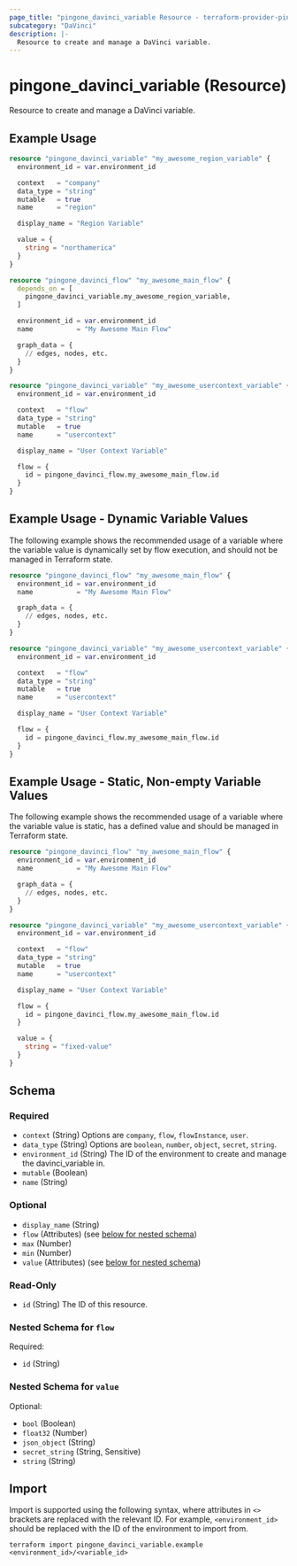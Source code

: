 ```yaml
---
page_title: "pingone_davinci_variable Resource - terraform-provider-pingone"
subcategory: "DaVinci"
description: |-
  Resource to create and manage a DaVinci variable.
---
```


# pingone_davinci_variable (Resource)

Resource to create and manage a DaVinci variable.

## Example Usage

```terraform
resource "pingone_davinci_variable" "my_awesome_region_variable" {
  environment_id = var.environment_id

  context   = "company"
  data_type = "string"
  mutable   = true
  name      = "region"

  display_name = "Region Variable"

  value = {
    string = "northamerica"
  }
}

resource "pingone_davinci_flow" "my_awesome_main_flow" {
  depends_on = [
    pingone_davinci_variable.my_awesome_region_variable,
  ]

  environment_id = var.environment_id
  name           = "My Awesome Main Flow"

  graph_data = {
    // edges, nodes, etc.
  }
}

resource "pingone_davinci_variable" "my_awesome_usercontext_variable" {
  environment_id = var.environment_id

  context   = "flow"
  data_type = "string"
  mutable   = true
  name      = "usercontext"

  display_name = "User Context Variable"

  flow = {
    id = pingone_davinci_flow.my_awesome_main_flow.id
  }
}
```

## Example Usage - Dynamic Variable Values

The following example shows the recommended usage of a variable where the variable value is dynamically set by flow execution, and should not be managed in Terraform state.

```terraform
resource "pingone_davinci_flow" "my_awesome_main_flow" {
  environment_id = var.environment_id
  name           = "My Awesome Main Flow"

  graph_data = {
    // edges, nodes, etc.
  }
}

resource "pingone_davinci_variable" "my_awesome_usercontext_variable" {
  environment_id = var.environment_id

  context   = "flow"
  data_type = "string"
  mutable   = true
  name      = "usercontext"

  display_name = "User Context Variable"

  flow = {
    id = pingone_davinci_flow.my_awesome_main_flow.id
  }
}
```

## Example Usage - Static, Non-empty Variable Values

The following example shows the recommended usage of a variable where the variable value is static, has a defined value and should be managed in Terraform state.

```terraform
resource "pingone_davinci_flow" "my_awesome_main_flow" {
  environment_id = var.environment_id
  name           = "My Awesome Main Flow"

  graph_data = {
    // edges, nodes, etc.
  }
}

resource "pingone_davinci_variable" "my_awesome_usercontext_variable" {
  environment_id = var.environment_id

  context   = "flow"
  data_type = "string"
  mutable   = true
  name      = "usercontext"

  display_name = "User Context Variable"

  flow = {
    id = pingone_davinci_flow.my_awesome_main_flow.id
  }

  value = {
    string = "fixed-value"
  }
}
```

<!-- schema generated by tfplugindocs -->
## Schema

### Required

- `context` (String) Options are `company`, `flow`, `flowInstance`, `user`.
- `data_type` (String) Options are `boolean`, `number`, `object`, `secret`, `string`.
- `environment_id` (String) The ID of the environment to create and manage the davinci_variable in.
- `mutable` (Boolean)
- `name` (String)

### Optional

- `display_name` (String)
- `flow` (Attributes) (see [below for nested schema](#nestedatt--flow))
- `max` (Number)
- `min` (Number)
- `value` (Attributes) (see [below for nested schema](#nestedatt--value))

### Read-Only

- `id` (String) The ID of this resource.

<a id="nestedatt--flow"></a>
### Nested Schema for `flow`

Required:

- `id` (String)


<a id="nestedatt--value"></a>
### Nested Schema for `value`

Optional:

- `bool` (Boolean)
- `float32` (Number)
- `json_object` (String)
- `secret_string` (String, Sensitive)
- `string` (String)

## Import

Import is supported using the following syntax, where attributes in `<>` brackets are replaced with the relevant ID.  For example, `<environment_id>` should be replaced with the ID of the environment to import from.

```shell
terraform import pingone_davinci_variable.example <environment_id>/<variable_id>
```